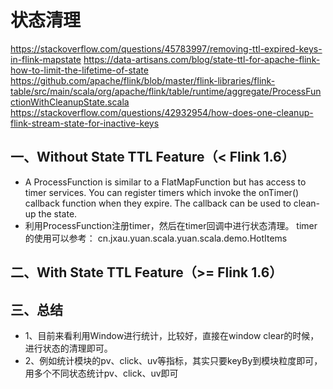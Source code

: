 # 状态清理
https://stackoverflow.com/questions/45783997/removing-ttl-expired-keys-in-flink-mapstate
https://data-artisans.com/blog/state-ttl-for-apache-flink-how-to-limit-the-lifetime-of-state
https://github.com/apache/flink/blob/master/flink-libraries/flink-table/src/main/scala/org/apache/flink/table/runtime/aggregate/ProcessFunctionWithCleanupState.scala
https://stackoverflow.com/questions/42932954/how-does-one-cleanup-flink-stream-state-for-inactive-keys

## 一、Without State TTL Feature（< Flink 1.6）
- A ProcessFunction is similar to a FlatMapFunction but has access to timer services. 
  You can register timers which invoke the onTimer() callback function when they expire. 
  The callback can be used to clean-up the state.
- 利用ProcessFunction注册timer，然后在timer回调中进行状态清理。
  timer的使用可以参考： cn.jxau.yuan.scala.yuan.scala.demo.HotItems


## 二、With State TTL Feature（>= Flink 1.6）


## 三、总结
- 1、目前来看利用Window进行统计，比较好，直接在window clear的时候，进行状态的清理即可。
- 2、例如统计模块的pv、click、uv等指标，其实只要keyBy到模块粒度即可，用多个不同状态统计pv、click、uv即可
